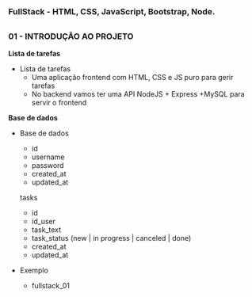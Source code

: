 ##
### FullStack - HTML, CSS, JavaScript, Bootstrap, Node.
##




### 01 - INTRODUÇÃO AO PROJETO

**Lista de tarefas**
- Lista de tarefas
    - Uma aplicação frontend com HTML, CSS e JS puro para gerir tarefas
    - No backend vamos ter uma API NodeJS + Express +MySQL para servir o frontend
    

**Base de dados**
- Base de dados
    - id
    - username
    - password
    - created_at
    - updated_at

    tasks
    - id
    - id_user
    - task_text
    - task_status (new | in progress | canceled | done)
    - created_at
    - updated_at

- Exemplo
    - fullstack_01




























